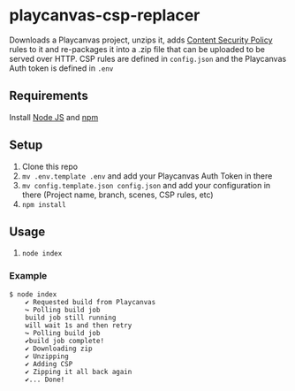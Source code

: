 # playcanvas-csp-replacer
Downloads a Playcanvas project, unzips it, adds [Content Security Policy](https://developer.mozilla.org/en-US/docs/Web/HTTP/Headers/Content-Security-Policy) rules to it and re-packages it into a .zip file that can be uploaded to be served over HTTP. 
CSP rules are defined in `config.json` and the Playcanvas Auth token is defined in `.env`

## Requirements
Install [Node JS](https://nodejs.org/en/download/) and [npm](https://www.npmjs.com/get-npm)

## Setup
1. Clone this repo
2. `mv .env.template .env` and add your Playcanvas Auth Token in there
3. `mv config.template.json config.json` and add your configuration in there (Project name, branch, scenes, CSP rules, etc)
4. `npm install`

## Usage
1. `node index`

### Example
```
$ node index
    ✔️ Requested build from Playcanvas
    ↪️ Polling build job 
    build job still running
    will wait 1s and then retry
    ↪️ Polling build job 
    ✔️build job complete!
    ✔ Downloading zip
    ✔️ Unzipping 
    ✔️ Adding CSP
    ✔️ Zipping it all back again
    ✔️... Done! 
```